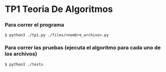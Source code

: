 # TP1 Teoria De Algoritmos

### Para correr el programa

```
$ python3 ./tp1.py ./files/<nombre_archivo>.py
```

### Para correr las pruebas (ejecuta el algoritmo para cada uno de los archivos)

```
$ python3 ./tests
```
